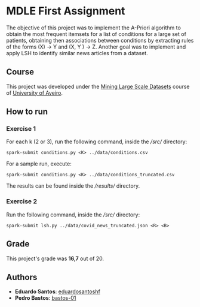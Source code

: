 # MDLE First Assignment

The objective of this project was to implement the A-Priori algorithm to obtain the most frequent itemsets for a list of conditions for a large set of patients, obtaining then associations between conditions by extracting rules of the forms (X) -> Y and (X, Y ) -> Z. 
Another goal was to implement and apply LSH to identify similar news articles from a dataset.

## Course
This project was developed under the [Mining Large Scale Datasets](https://www.ua.pt/en/uc/14536) course of [University of Aveiro](https://www.ua.pt/).

## How to run

### Exercise 1

For each k (2 or 3), run the following command, inside the _/src/_ directory:

    spark-submit conditions.py <K> ../data/conditions.csv

For a sample run, execute:

    spark-submit conditions.py <K> ../data/conditions_truncated.csv

The results can be found inside the _/results/_ directory.

### Exercise 2

Run the following command, inside the _/src/_ directory:

    spark-submit lsh.py ../data/covid_news_truncated.json <R> <B>

## Grade 
This project's grade was **16,7** out of 20.

## Authors
* **Eduardo Santos**: [eduardosantoshf](https://github.com/eduardosantoshf)
* **Pedro Bastos**: [bastos-01](https://github.com/bastos-01)